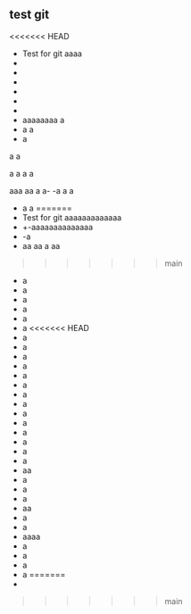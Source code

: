 test git 
-
<<<<<<< HEAD
- Test for git aaaa
- 
- 
- 
- 
- 
- 
- aaaaaaaa
a
- a
a
- a

a
a

a
a
a
a

aaa
aa
a
a-
-a
a
a
- a
a
=======
- Test for git aaaaaaaaaaaaa
- +-aaaaaaaaaaaaaa
- -a
- aa
aa
a
aa
>>>>>>> main
- a
- a
- a
- a
- a
- a
<<<<<<< HEAD
- a
- a
- a
- a
- a
- a
- a
- a
- a
- a
- a
- a
- a
- a
- aa
- a
- a
- a
- aa
- a
- a
- aaaa
- a
- a
- a
- a
=======
- 
>>>>>>> main
